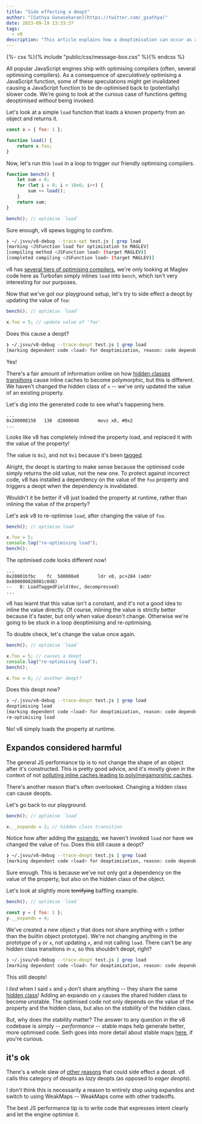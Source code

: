 ```yaml
---
title: "Side effecting a deopt"
author: "[Sathya Gunasekaran](https://twitter.com/_gsathya)"
date: 2023-09-19 13:33:37
tags:
  - v8
description: "This article explains how a deoptimisation can occur as a side effect."
---
```


{%- css %}{% include "public/css/message-box.css" %}{% endcss %}

All popular JavaScript engines ship with optimising compilers (often, several
optimising compilers). As a consequence of _speculatively_ optimising a
JavaScript function, some of these speculations might get invalidated causing a
JavaScript function to be de-optimised back to (potentially) slower code. We're
going to look at the curious case of functions getting deoptimised _without_
being invoked.

Let's look at a simple `load` function that loads a known property from an object and returns it.

```javascript
const x = { foo: 1 };

function load() {
	return x.foo;
}
```

Now, let's run this `load` in a loop to trigger our friendly optimising compilers.

```javascript
function bench() {
	let sum = 0;
	for (let i = 0; i < 10e6; i++) {
		sum += load();
	}
	return sum;
}

bench(); // optimise `load`
```

Sure enough, v8 spews logging to confirm.

```bash
❯ ~/.jsvu/v8-debug --trace-opt test.js | grep load
[marking <JSFunction load for optimization to MAGLEV]
[compiling method <JSFunction load> (target MAGLEV)]
[completed compiling <JSFunction load> (target MAGLEV)]
```

<div class="message-box">
	<p>v8 has <a href="https://blog.chromium.org/2023/06/how-chrome-achieved-high-scores-on.html">several tiers of optimising compilers</a>, we're only looking at Maglev code here as Turbofan simply inlines <code>load</code> into <code>bench</code>, which isn't very interesting for our purposes.</p>
</div>

Now that we've got our playground setup, let's try to side effect a deopt by updating the value of `foo`:

```javascript
bench(); // optimise `load`

x.foo = 5; // update value of 'foo'
```

Does this cause a deopt?

```bash
❯ ~/.jsvu/v8-debug --trace-deopt test.js | grep load
[marking dependent code <load> for deoptimization, reason: code dependencies]
```

Yes!

There's a fair amount of information online on how [hidden classes transitions](https://mathiasbynens.be/notes/shapes-ics) cause inline caches to become polymorphic, but this is different. We haven't changed the hidden class of `x` -- we've only updated the value of an existing property.

Let's dig into the generated code to see what's happening here.

```armasm
...
0x280008150   130  d2800040       movz x0, #0x2
...
```

Looks like v8 has completely inlined the property load, and replaced it with the value of the property!

<div class="message-box">
	<p>The value is <code>0x2</code>, and not <code>0x1</code> because it's been <a href="https://en.wikipedia.org/wiki/Tagged_pointer">tagged</a>.</p>
</div>

Alright, the deopt is starting to make sense because the optimised code simply returns the old value, not the new one. To protect against incorrect code, v8 has installed a dependency on the value of the `foo` property and triggers a deopt when the dependency is invalidated.

Wouldn't it be better if v8 just loaded the property at runtime, rather than inlining the value of the property?

Let's ask v8 to re-optimise `load`, after changing the value of `foo`.

```javascript
bench(); // optimise load

x.foo = 5;
console.log("re-optimising load");
bench();
```

The optimised code looks different now!

```armasm
...
0x28001bfbc    fc  580008e0       ldr x0, pc+284 (addr 0x000000028001c0d8)
--   8: LoadTaggedField(0xc, decompressed)
...
```

v8 has learnt that this value isn't a constant, and it's not a good idea to
inline the value directly. Of course, inlining the value is strictly better
because it's faster, but only when value doesn't change. Otherwise we're going
to be stuck in a loop deoptimising and re-optimising.

To double check, let's change the value once again.

```javascript
bench(); // optimise `load`

x.foo = 5; // causes a deopt
console.log("re-optimising load");
bench();

x.foo = 6; // another deopt?
```

Does this deopt now?

```bash
❯ ~/.jsvu/v8-debug --trace-deopt test.js | grep load
deoptimising load
[marking dependent code <load> for deoptimization, reason: code dependencies]
re-optimising load
```

No! v8 simply loads the property at runtime.

## Expandos considered harmful

The general JS performance tip is to not change the shape of an object after it's constructed. This is pretty good advice, and it's mostly given in the context of not [polluting inline caches leading to poly/megamorphic caches](https://mrale.ph/blog/2015/01/11/whats-up-with-monomorphism.html).

There's another reason that's often overlooked. Changing a hidden class can cause deopts.

Let's go back to our playground.

```javascript
bench(); // optimise `load`

x.__expando = 2; // hidden class transition
```

Notice how after adding the [expando](https://developer.mozilla.org/en-US/docs/Glossary/Expando), we haven't invoked `load` nor have we changed the value of `foo`. Does this still cause a deopt?

```bash
❯ ~/.jsvu/v8-debug --trace-deopt test.js | grep load
[marking dependent code <load> for deoptimization, reason: code dependencies]
```

Sure enough. This is because we've not only got a dependency on the value of the property, but also on the hidden class of the object.

Let's look at slightly more ~~terrifying~~ baffling example.

```javascript
bench(); // optimise `load`

const y = { foo: 1 };
y.__expando = 4;
```

We've created a new object `y` that does not share anything with `x` (other than the builtin object prototype). We're not changing anything in the prototype of `y` or `x`, not updating `x`, and not calling `load`. There can't be any hidden class transitions in `x`, so this shouldn't deopt, right?

```bash
❯ ~/.jsvu/v8-debug --trace-deopt test.js | grep load
[marking dependent code <load> for deoptimization, reason: code dependencies]
```

This still deopts!

I _lied_ when I said `x` and `y` don't share anything -- they share the same
[hidden class](https://v8.dev/docs/hidden-classes)! Adding an expando on `y`
causes the shared hidden class to become unstable. The optimised code not only
depends on the value of the property and the hidden class, but also on the
_stability_ of the hidden class.

But, why does the stability matter? The answer to any question in the v8 codebase is
simply -- _performance_ -- stable maps help generate better, more optimised
code. Seth goes into more detail about stable maps
[here](https://www.mail-archive.com/v8-dev@googlegroups.com/msg160069.html), if
you're curious.

## it's ok

There's a whole slew of [other
reasons](https://source.chromium.org/chromium/chromium/src/+/main:v8/src/compiler/compilation-dependencies.cc;l=22-41;drc=a6bdc8f2993883fc55eb9cb0945694299b056675)
that could side effect a deopt. v8 calls
this category of deopts as _lazy_ deopts (as opposed to _eager deopts_).

I don't think this is necessarily a reason to entirely stop using expandos and
switch to using WeakMaps -- WeakMaps come with other tradeoffs.

The best JS performance tip is to write code that expresses intent clearly and let the engine optimise it.
